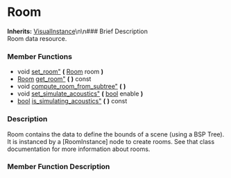 #  Room  
**Inherits:** [VisualInstance](class_visualinstance)\\n\\n###  Brief Description  
Room data resource.
###  Member Functions 
  * void [set_room"](#set_room) **(** [Room](class_room) room  **)**
  * [Room](class_room) [get_room"](#get_room) **(** **)** const
  * void [compute_room_from_subtree"](#compute_room_from_subtree) **(** **)**
  * void [set_simulate_acoustics"](#set_simulate_acoustics) **(** [bool](class_bool) enable  **)**
  * [bool](class_bool) [is_simulating_acoustics"](#is_simulating_acoustics) **(** **)** const
###  Description  
Room contains the data to define the bounds of a scene (using a BSP Tree). It is instanced by a [RoomInstance] node to create rooms. See that class documentation for more information about rooms.
###  Member Function Description  
